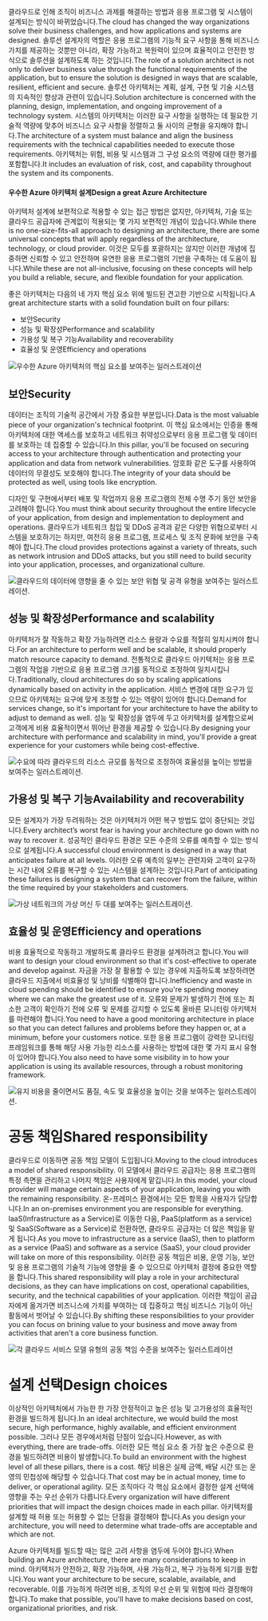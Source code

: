 <span data-ttu-id="018dc-101">클라우드로 인해 조직이 비즈니스 과제를 해결하는 방법과 응용 프로그램 및 시스템이 설계되는 방식이 바뀌었습니다.</span><span class="sxs-lookup"><span data-stu-id="018dc-101">The cloud has changed the way organizations solve their business challenges, and how applications and systems are designed.</span></span> <span data-ttu-id="018dc-102">솔루션 설계자의 역할은 응용 프로그램의 기능적 요구 사항을 통해 비즈니스 가치를 제공하는 것뿐만 아니라, 확장 가능하고 복원력이 있으며 효율적이고 안전한 방식으로 솔루션을 설계하도록 하는 것입니다.</span><span class="sxs-lookup"><span data-stu-id="018dc-102">The role of a solution architect is not only to deliver business value through the functional requirements of the application, but to ensure the solution is designed in ways that are scalable, resilient, efficient and secure.</span></span> <span data-ttu-id="018dc-103">솔루션 아키텍처는 계획, 설계, 구현 및 기술 시스템의 지속적인 향상과 관련이 있습니다.</span><span class="sxs-lookup"><span data-stu-id="018dc-103">Solution architecture is concerned with the planning, design, implementation, and ongoing improvement of a technology system.</span></span> <span data-ttu-id="018dc-104">시스템의 아키텍처는 이러한 요구 사항을 실행하는 데 필요한 기술적 역량에 맞추어 비즈니스 요구 사항을 정렬하고 둘 사이의 균형을 유지해야 합니다.</span><span class="sxs-lookup"><span data-stu-id="018dc-104">The architecture of a system must balance and align the business requirements with the technical capabilities needed to execute those requirements.</span></span> <span data-ttu-id="018dc-105">아키텍처는 위험, 비용 및 시스템과 그 구성 요소의 역량에 대한 평가를 포함합니다.</span><span class="sxs-lookup"><span data-stu-id="018dc-105">It includes an evaluation of risk, cost, and capability throughout the system and its components.</span></span>

#### <a name="design-a-great-azure-architecture"></a><span data-ttu-id="018dc-106">우수한 Azure 아키텍처 설계</span><span class="sxs-lookup"><span data-stu-id="018dc-106">Design a great Azure Architecture</span></span>

<!-- TODO: revisit this video after Ignite -->
<!-- > VIDEO: https://www.microsoft.com/videoplayer/embed/RE2yEv2 -->

<span data-ttu-id="018dc-107">아키텍처 설계에 보편적으로 적용할 수 있는 접근 방법은 없지만, 아키텍처, 기술 또는 클라우드 공급자에 관계없이 적용되는 몇 가지 보편적인 개념이 있습니다.</span><span class="sxs-lookup"><span data-stu-id="018dc-107">While there is no one-size-fits-all approach to designing an architecture, there are some universal concepts that will apply regardless of the architecture, technology, or cloud provider.</span></span> <span data-ttu-id="018dc-108">이것은 모두를 포괄하지는 않지만 이러한 개념에 집중하면 신뢰할 수 있고 안전하며 유연한 응용 프로그램의 기반을 구축하는 데 도움이 됩니다.</span><span class="sxs-lookup"><span data-stu-id="018dc-108">While these are not all-inclusive, focusing on these concepts will help you build a reliable, secure, and flexible foundation for your application.</span></span>

<span data-ttu-id="018dc-109">좋은 아키텍처는 다음의 네 가지 핵심 요소 위에 빌드된 견고한 기반으로 시작됩니다.</span><span class="sxs-lookup"><span data-stu-id="018dc-109">A great architecture starts with a solid foundation built on four pillars:</span></span>

* <span data-ttu-id="018dc-110">보안</span><span class="sxs-lookup"><span data-stu-id="018dc-110">Security</span></span>
* <span data-ttu-id="018dc-111">성능 및 확장성</span><span class="sxs-lookup"><span data-stu-id="018dc-111">Performance and scalability</span></span>
* <span data-ttu-id="018dc-112">가용성 및 복구 기능</span><span class="sxs-lookup"><span data-stu-id="018dc-112">Availability and recoverability</span></span>
* <span data-ttu-id="018dc-113">효율성 및 운영</span><span class="sxs-lookup"><span data-stu-id="018dc-113">Efficiency and operations</span></span>

![우수한 Azure 아키텍처의 핵심 요소를 보여주는 일러스트레이션](../media/pillars.png)

## <a name="security"></a><span data-ttu-id="018dc-115">보안</span><span class="sxs-lookup"><span data-stu-id="018dc-115">Security</span></span>

<span data-ttu-id="018dc-116">데이터는 조직의 기술적 공간에서 가장 중요한 부분입니다.</span><span class="sxs-lookup"><span data-stu-id="018dc-116">Data is the most valuable piece of your organization's technical footprint.</span></span> <span data-ttu-id="018dc-117">이 핵심 요소에서는 인증을 통해 아키텍처에 대한 액세스를 보호하고 네트워크 취약성으로부터 응용 프로그램 및 데이터를 보호하는 데 집중할 수 있습니다.</span><span class="sxs-lookup"><span data-stu-id="018dc-117">In this pillar, you'll be focused on securing access to your architecture through authentication and protecting your application and data from network vulnerabilities.</span></span> <span data-ttu-id="018dc-118">암호화 같은 도구를 사용하여 데이터의 무결성도 보호해야 합니다.</span><span class="sxs-lookup"><span data-stu-id="018dc-118">The integrity of your data should be protected as well, using tools like encryption.</span></span>

<span data-ttu-id="018dc-119">디자인 및 구현에서부터 배포 및 작업까지 응용 프로그램의 전체 수명 주기 동안 보안을 고려해야 합니다.</span><span class="sxs-lookup"><span data-stu-id="018dc-119">You must think about security throughout the entire lifecycle of your application, from design and implementation to deployment and operations.</span></span> <span data-ttu-id="018dc-120">클라우드가 네트워크 침입 및 DDoS 공격과 같은 다양한 위협으로부터 시스템을 보호하기는 하지만, 여전히 응용 프로그램, 프로세스 및 조직 문화에 보안을 구축해야 합니다.</span><span class="sxs-lookup"><span data-stu-id="018dc-120">The cloud provides protections against a variety of threats, such as network intrusion and DDoS attacks, but you still need to build security into your application, processes, and organizational culture.</span></span>

![클라우드의 데이터에 영향을 줄 수 있는 보안 위협 및 공격 유형을 보여주는 일러스트레이션.](../media/security.png)

## <a name="performance-and-scalability"></a><span data-ttu-id="018dc-122">성능 및 확장성</span><span class="sxs-lookup"><span data-stu-id="018dc-122">Performance and scalability</span></span>

<span data-ttu-id="018dc-123">아키텍처가 잘 작동하고 확장 가능하려면 리소스 용량과 수요를 적절히 일치시켜야 합니다.</span><span class="sxs-lookup"><span data-stu-id="018dc-123">For an architecture to perform well and be scalable, it should properly match resource capacity to demand.</span></span> <span data-ttu-id="018dc-124">전통적으로 클라우드 아키텍처는 응용 프로그램의 작업을 기반으로 응용 프로그램 크기를 동적으로 조정하여 일치시킵니다.</span><span class="sxs-lookup"><span data-stu-id="018dc-124">Traditionally, cloud architectures do so by scaling applications dynamically based on activity in the application.</span></span> <span data-ttu-id="018dc-125">서비스 변경에 대한 요구가 있으므로 아키텍처는 요구에 맞게 조정할 수 있는 역량이 있어야 합니다.</span><span class="sxs-lookup"><span data-stu-id="018dc-125">Demand for services change, so it's important for your architecture to have the ability to adjust to demand as well.</span></span> <span data-ttu-id="018dc-126">성능 및 확장성을 염두에 두고 아키텍처를 설계함으로써 고객에게 비용 효율적이면서 뛰어난 환경을 제공할 수 있습니다.</span><span class="sxs-lookup"><span data-stu-id="018dc-126">By designing your architecture with performance and scalability in mind, you'll provide a great experience for your customers while being cost-effective.</span></span>

![수요에 따라 클라우드의 리소스 규모를 동적으로 조정하여 효율성을 높이는 방법을 보여주는 일러스트레이션.](../media/performance-demand.png)

## <a name="availability-and-recoverability"></a><span data-ttu-id="018dc-129">가용성 및 복구 기능</span><span class="sxs-lookup"><span data-stu-id="018dc-129">Availability and recoverability</span></span>

<span data-ttu-id="018dc-130">모든 설계자가 가장 두려워하는 것은 아키텍처가 어떤 복구 방법도 없이 중단되는 것입니다.</span><span class="sxs-lookup"><span data-stu-id="018dc-130">Every architect’s worst fear is having your architecture go down with no way to recover it.</span></span> <span data-ttu-id="018dc-131">성공적인 클라우드 환경은 모든 수준의 오류를 예측할 수 있는 방식으로 설계됩니다.</span><span class="sxs-lookup"><span data-stu-id="018dc-131">A successful cloud environment is designed in a way that anticipates failure at all levels.</span></span> <span data-ttu-id="018dc-132">이러한 오류 예측의 일부는 관련자와 고객이 요구하는 시간 내에 오류를 복구할 수 있는 시스템을 설계하는 것입니다.</span><span class="sxs-lookup"><span data-stu-id="018dc-132">Part of anticipating these failures is designing a system that can recover from the failure, within the time required by your stakeholders and customers.</span></span>

![가상 네트워크의 가상 머신 두 대를 보여주는 일러스트레이션.](../media/system-failure.png)

## <a name="efficiency-and-operations"></a><span data-ttu-id="018dc-135">효율성 및 운영</span><span class="sxs-lookup"><span data-stu-id="018dc-135">Efficiency and operations</span></span>

<span data-ttu-id="018dc-136">비용 효율적으로 작동하고 개발하도록 클라우드 환경을 설계하려고 합니다.</span><span class="sxs-lookup"><span data-stu-id="018dc-136">You will want to design your cloud environment so that it's cost-effective to operate and develop against.</span></span> <span data-ttu-id="018dc-137">자금을 가장 잘 활용할 수 있는 경우에 지출하도록 보장하려면 클라우드 지출에서 비효율성 및 낭비를 식별해야 합니다.</span><span class="sxs-lookup"><span data-stu-id="018dc-137">Inefficiency and waste in cloud spending should be identified to ensure you're spending money where we can make the greatest use of it.</span></span> <span data-ttu-id="018dc-138">오류와 문제가 발생하기 전에 또는 최소한 고객이 확인하기 전에 오류 및 문제를 감지할 수 있도록 올바른 모니터링 아키텍처를 마련해야 합니다.</span><span class="sxs-lookup"><span data-stu-id="018dc-138">You need to have a good monitoring architecture in place so that you can detect failures and problems before they happen or, at a minimum, before your customers notice.</span></span> <span data-ttu-id="018dc-139">또한 응용 프로그램이 강력한 모니터링 프레임워크를 통해 해당 사용 가능한 리소스를 사용하는 방법에 대한 몇 가지 표시 유형이 있어야 합니다.</span><span class="sxs-lookup"><span data-stu-id="018dc-139">You also need to have some visibility in to how your application is using its available resources, through a robust monitoring framework.</span></span>

![유지 비용을 줄이면서도 품질, 속도 및 효율성을 높이는 것을 보여주는 일러스트레이션.](../media/efficiency.png)

# <a name="shared-responsibility"></a><span data-ttu-id="018dc-141">공동 책임</span><span class="sxs-lookup"><span data-stu-id="018dc-141">Shared responsibility</span></span>

<span data-ttu-id="018dc-142">클라우드로 이동하면 공동 책임 모델이 도입됩니다.</span><span class="sxs-lookup"><span data-stu-id="018dc-142">Moving to the cloud introduces a model of shared responsibility.</span></span> <span data-ttu-id="018dc-143">이 모델에서 클라우드 공급자는 응용 프로그램의 특정 측면을 관리하고 나머지 책임은 사용자에게 맡깁니다.</span><span class="sxs-lookup"><span data-stu-id="018dc-143">In this model, your cloud provider will manage certain aspects of your application, leaving you with the remaining responsibility.</span></span> <span data-ttu-id="018dc-144">온-프레미스 환경에서는 모든 항목을 사용자가 담당합니다.</span><span class="sxs-lookup"><span data-stu-id="018dc-144">In an on-premises environment you are responsible for everything.</span></span> <span data-ttu-id="018dc-145">IaaS(Infrastructure as a Service)로 이동한 다음, PaaS(platform as a service) 및 SaaS(Software as a Service)로 전환하면, 클라우드 공급자는 더 많은 책임을 맡게 됩니다.</span><span class="sxs-lookup"><span data-stu-id="018dc-145">As you move to infrastructure as a service (IaaS), then to platform as a service (PaaS) and software as a service (SaaS), your cloud provider will take on more of this responsibility.</span></span> <span data-ttu-id="018dc-146">이러한 공동 책임은 비용, 운영 기능, 보안 및 응용 프로그램의 기술적 기능에 영향을 줄 수 있으므로 아키텍처 결정에 중요한 역할을 합니다.</span><span class="sxs-lookup"><span data-stu-id="018dc-146">This shared responsibility will play a role in your architectural decisions, as they can have implications on cost, operational capabilities, security, and the technical capabilities of your application.</span></span> <span data-ttu-id="018dc-147">이러한 책임이 공급자에게 옮겨가면 비즈니스에 가치를 부여하는 데 집중하고 핵심 비즈니스 기능이 아닌 활동에서 벗어날 수 있습니다.</span><span class="sxs-lookup"><span data-stu-id="018dc-147">By shifting these responsibilities to your provider you can focus on brining value to your business and move away from activities that aren't a core business function.</span></span>

![각 클라우드 서비스 모델 유형의 공동 책임 수준을 보여주는 일러스트레이션](../media/cloud-responsibility-model.png)

# <a name="design-choices"></a><span data-ttu-id="018dc-149">설계 선택</span><span class="sxs-lookup"><span data-stu-id="018dc-149">Design choices</span></span>

<span data-ttu-id="018dc-150">이상적인 아키텍처에서 가능한 한 가장 안정적이고 높은 성능 및 고가용성의 효율적인 환경을 빌드하게 됩니다.</span><span class="sxs-lookup"><span data-stu-id="018dc-150">In an ideal architecture, we would build the most secure, high performance, highly available, and efficient environment possible.</span></span> <span data-ttu-id="018dc-151">그러나 모든 경우에서처럼 단점이 있습니다.</span><span class="sxs-lookup"><span data-stu-id="018dc-151">However, as with everything, there are trade-offs.</span></span> <span data-ttu-id="018dc-152">이러한 모든 핵심 요소 중 가장 높은 수준으로 환경을 빌드하려면 비용이 발생합니다.</span><span class="sxs-lookup"><span data-stu-id="018dc-152">To build an environment with the highest level of all these pillars, there is a cost.</span></span> <span data-ttu-id="018dc-153">해당 비용은 실제 금액, 배달 시간 또는 운영의 민첩성에 해당할 수 있습니다.</span><span class="sxs-lookup"><span data-stu-id="018dc-153">That cost may be in actual money, time to deliver, or operational agility.</span></span> <span data-ttu-id="018dc-154">모든 조직마다 각 핵심 요소에서 결정한 설계 선택에 영향을 주는 우선 순위가 다릅니다.</span><span class="sxs-lookup"><span data-stu-id="018dc-154">Every organization will have different priorities that will impact the design choices made in each pillar.</span></span> <span data-ttu-id="018dc-155">아키텍처를 설계할 때 허용 또는 허용할 수 없는 단점을 결정해야 합니다.</span><span class="sxs-lookup"><span data-stu-id="018dc-155">As you design your architecture, you will need to determine what trade-offs are acceptable and which are not.</span></span>

<span data-ttu-id="018dc-156">Azure 아키텍처를 빌드할 때는 많은 고려 사항을 염두에 두어야 합니다.</span><span class="sxs-lookup"><span data-stu-id="018dc-156">When building an Azure architecture, there are many considerations to keep in mind.</span></span> <span data-ttu-id="018dc-157">아키텍처가 안전하고, 확장 가능하며, 사용 가능하고, 복구 가능하게 되기를 원합니다.</span><span class="sxs-lookup"><span data-stu-id="018dc-157">You want your architecture to be secure, scalable, available, and recoverable.</span></span> <span data-ttu-id="018dc-158">이를 가능하게 하려면 비용, 조직의 우선 순위 및 위험에 따라 결정해야 합니다.</span><span class="sxs-lookup"><span data-stu-id="018dc-158">To make that possible, you'll have to make decisions based on cost, organizational priorities, and risk.</span></span>
